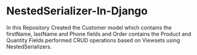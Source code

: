 # NestedSerializer-In-Django
In this Repository Created the Customer model which contains the firstName, lastName and Phone fields and Order contains the Product and Quantity Fields performed CRUD operations based on Viewsets using NestedSerializers.
